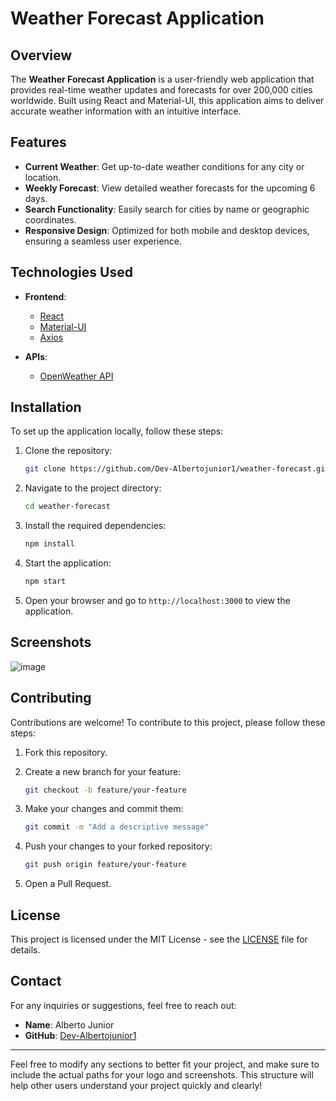 
# Weather Forecast Application

## Overview

The **Weather Forecast Application** is a user-friendly web application that provides real-time weather updates and forecasts for over 200,000 cities worldwide. Built using React and Material-UI, this application aims to deliver accurate weather information with an intuitive interface.

## Features

- **Current Weather**: Get up-to-date weather conditions for any city or location.
- **Weekly Forecast**: View detailed weather forecasts for the upcoming 6 days.
- **Search Functionality**: Easily search for cities by name or geographic coordinates.
- **Responsive Design**: Optimized for both mobile and desktop devices, ensuring a seamless user experience.

## Technologies Used

- **Frontend**: 
  - [React](https://reactjs.org/)
  - [Material-UI](https://mui.com/)
  - [Axios](https://axios-http.com/)
  
- **APIs**: 
  - [OpenWeather API](https://openweathermap.org/api)

## Installation

To set up the application locally, follow these steps:

1. Clone the repository:

   ```bash
   git clone https://github.com/Dev-Albertojunior1/weather-forecast.git
   ```

2. Navigate to the project directory:

   ```bash
   cd weather-forecast
   ```

3. Install the required dependencies:

   ```bash
   npm install
   ```

4. Start the application:

   ```bash
   npm start
   ```

5. Open your browser and go to `http://localhost:3000` to view the application.



## Screenshots

![image](https://github.com/user-attachments/assets/0c675319-2f1c-4fd1-b656-3dd62d0a2d20)


## Contributing

Contributions are welcome! To contribute to this project, please follow these steps:

1. Fork this repository.
2. Create a new branch for your feature:

   ```bash
   git checkout -b feature/your-feature
   ```

3. Make your changes and commit them:

   ```bash
   git commit -m "Add a descriptive message"
   ```

4. Push your changes to your forked repository:

   ```bash
   git push origin feature/your-feature
   ```

5. Open a Pull Request.

## License

This project is licensed under the MIT License - see the [LICENSE](LICENSE) file for details.

## Contact

For any inquiries or suggestions, feel free to reach out:

- **Name**: Alberto Junior
- **GitHub**: [Dev-Albertojunior1](https://github.com/Dev-Albertojunior1)

---
Feel free to modify any sections to better fit your project, and make sure to include the actual paths for your logo and screenshots. This structure will help other users understand your project quickly and clearly!

